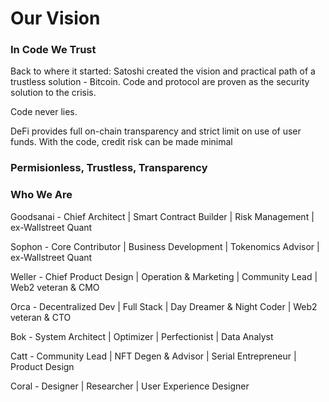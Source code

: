 # Our Vision

### In Code We Trust

Back to where it started: Satoshi created the vision and practical path of a trustless solution - Bitcoin. Code and protocol are proven as the security solution to the crisis.

Code never lies.

DeFi provides full on-chain transparency and strict limit on use of user funds. With the code, credit risk can be made minimal

### Permisionless, Trustless, Transparency

### Who We Are

Goodsanai - Chief Architect | Smart Contract Builder | Risk Management | ex-Wallstreet Quant

Sophon - Core Contributor | Business Development | Tokenomics Advisor | ex-Wallstreet Quant

Weller - Chief Product Design | Operation & Marketing | Community Lead | Web2 veteran & CMO&#x20;

Orca - Decentralized Dev | Full Stack | Day Dreamer & Night Coder | Web2 veteran & CTO

Bok - System Architect | Optimizer | Perfectionist | Data Analyst&#x20;

Catt - Community Lead | NFT Degen & Advisor | Serial Entrepreneur | Product Design

Coral - Designer | Researcher | User Experience Designer&#x20;

